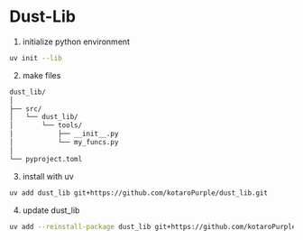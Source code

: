
# Dust-Lib

1. initialize python environment

```bash
uv init --lib
```

2. make files

```txt
dust_lib/
│
├── src/
│   └── dust_lib/
│       └── tools/
|           ├── __init__.py
│           └── my_funcs.py
│
└── pyproject.toml
```

3. install with uv

```bash
uv add dust_lib git+https://github.com/kotaroPurple/dust_lib.git
```

4. update dust_lib

```bash
uv add --reinstall-package dust_lib git+https://github.com/kotaroPurple/dust_lib.git
```
